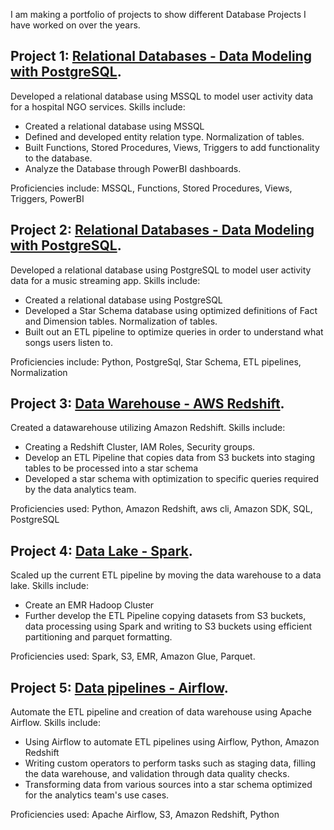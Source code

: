 I am making a portfolio of projects to show different Database Projects I have worked on over the years.

## Project 1: [Relational Databases - Data Modeling with PostgreSQL](https://github.com/ArijeetB-neu/Database-Projects/tree/main/P1-DataModelling-MSSQL).
Developed a relational database using MSSQL to model user activity data for a hospital NGO services. Skills include:
* Created a relational database using MSSQL
* Defined and developed entity relation type. Normalization of tables.
* Built Functions, Stored Procedures, Views, Triggers to add functionality to the database.
* Analyze the Database through PowerBI dashboards.

Proficiencies include: MSSQL, Functions, Stored Procedures, Views, Triggers, PowerBI

## Project 2: [Relational Databases - Data Modeling with PostgreSQL](https://github.com/ArijeetB-neu/Database-Projects/tree/main/P2-DataModelling-Postgres).
Developed a relational database using PostgreSQL to model user activity data for a music streaming app. Skills include:
* Created a relational database using PostgreSQL
* Developed a Star Schema database using optimized definitions of Fact and Dimension tables. Normalization of tables.
* Built out an ETL pipeline to optimize queries in order to understand what songs users listen to.

Proficiencies include: Python, PostgreSql, Star Schema, ETL pipelines, Normalization

## Project 3: [Data Warehouse - AWS Redshift](https://github.com/ArijeetB-neu/Database-Projects/tree/main/P3-DataWarehouse-AWS%20Redshift).
Created a datawarehouse utilizing Amazon Redshift. Skills include:
* Creating a Redshift Cluster, IAM Roles, Security groups.
* Develop an ETL Pipeline that copies data from S3 buckets into staging tables to be processed into a star schema
* Developed a star schema with optimization to specific queries required by the data analytics team.

Proficiencies used: Python, Amazon Redshift, aws cli, Amazon SDK, SQL, PostgreSQL

## Project 4: [Data Lake - Spark](https://github.com/ArijeetB-neu/Database-Projects/tree/main/P4-Datalake-Spark).
Scaled up the current ETL pipeline by moving the data warehouse to a data lake. Skills include:
* Create an EMR Hadoop Cluster
* Further develop the ETL Pipeline copying datasets from S3 buckets, data processing using Spark and writing to S3 buckets using efficient partitioning and parquet formatting.

Proficiencies used: Spark, S3, EMR, Amazon Glue, Parquet.

## Project 5: [Data pipelines - Airflow](https://github.com/ArijeetB-neu/Database-Projects/tree/main/P5-Data%20Pipelines%20-%20Airflow).
Automate the ETL pipeline and creation of data warehouse using Apache Airflow. Skills include:
* Using Airflow to automate ETL pipelines using Airflow, Python, Amazon Redshift
* Writing custom operators to perform tasks such as staging data, filling the data warehouse, and validation through data quality checks.
* Transforming data from various sources into a star schema optimized for the analytics team's use cases.

Proficiencies used: Apache Airflow, S3, Amazon Redshift, Python
